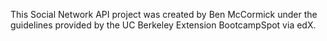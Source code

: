 This Social Network API project was created by Ben McCormick under the guidelines provided by the UC Berkeley Extension BootcampSpot via edX. 